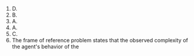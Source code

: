 1. D.
2. B.
3. A.
4. A.
5. C.
6. The frame of reference problem states that the observed complexity of the agent's behavior of the 